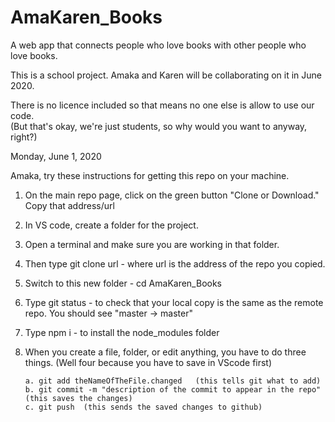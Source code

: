# AmaKaren_Books

A web app that connects people who love books with other people who love books.

This is a school project. Amaka and Karen will be collaborating on it in June 2020.

There is no licence included so that means no one else is allow to use our code.  
(But that's okay, we're just students, so why would you want to anyway, right?)

Monday, June 1, 2020

Amaka, try these instructions for getting this repo on your machine.

1.  On the main repo page, click on the green button "Clone or Download." Copy that address/url

2.  In VS code, create a folder for the project.

3.  Open a terminal and make sure you are working in that folder.

4.  Then type git clone url - where url is the address of the repo you copied.

5.  Switch to this new folder - cd AmaKaren_Books

6.  Type git status - to check that your local copy is the same as the remote repo.
    You should see "master -> master"

7.  Type npm i - to install the node_modules folder

8.  When you create a file, folder, or edit anything, you have to do three things.
    (Well four because you have to save in VScode first)

        a. git add theNameOfTheFile.changed   (this tells git what to add)
        b. git commit -m "description of the commit to appear in the repo"  (this saves the changes)
        c. git push  (this sends the saved changes to github)
